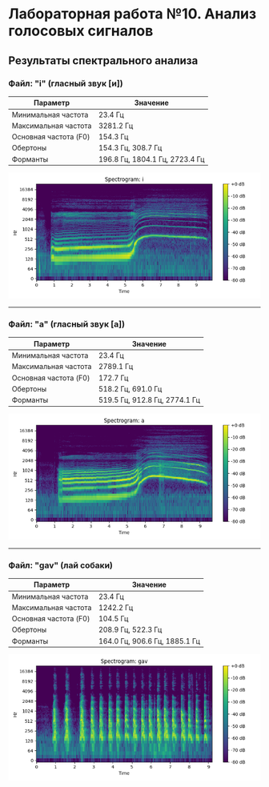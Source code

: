 # Лабораторная работа №10. Анализ голосовых сигналов

## Результаты спектрального анализа

### Файл: "i" (гласный звук [и])
| Параметр          | Значение               |
|-------------------|------------------------|
| Минимальная частота | 23.4 Гц              |
| Максимальная частота | 3281.2 Гц          |
| Основная частота (F0) | 154.3 Гц          |
| Обертоны          | 154.3 Гц, 308.7 Гц    |
| Форманты          | 196.8 Гц, 1804.1 Гц, 2723.4 Гц |

![Спектрограмма звука [и]](spec_i.png)

---

### Файл: "a" (гласный звук [а])
| Параметр          | Значение               |
|-------------------|------------------------|
| Минимальная частота | 23.4 Гц              |
| Максимальная частота | 2789.1 Гц          |
| Основная частота (F0) | 172.7 Гц          |
| Обертоны          | 518.2 Гц, 691.0 Гц    |
| Форманты          | 519.5 Гц, 912.8 Гц, 2774.1 Гц |

![Спектрограмма звука [а]](spec_a.png)

---

### Файл: "gav" (лай собаки)
| Параметр          | Значение               |
|-------------------|------------------------|
| Минимальная частота | 23.4 Гц              |
| Максимальная частота | 1242.2 Гц          |
| Основная частота (F0) | 104.5 Гц          |
| Обертоны          | 208.9 Гц, 522.3 Гц    |
| Форманты          | 164.0 Гц, 906.6 Гц, 1885.1 Гц |

![Спектрограмма лая](spec_gav.png)
